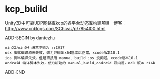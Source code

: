 # kcp_bulild
Unity3D中可靠UDP网络库kcp的各平台动态库构建项目
 
博客：http://www.cnblogs.com/SChivas/p/7854100.html

ADD-BEGIN by dantezhu

    win32/win64 编译环境为 vs2017
    osx 脚本编译原来失效，改为只输出x64位库后正常，xcode版本10.1
    ios 脚本编译失效，但是直接用 manual_build_ios 没问题，xcode版本10.1
    android 编译脚本失效，使用新建的 manual_build_android 没问题，ndk 版本 r16b

ADD-END
